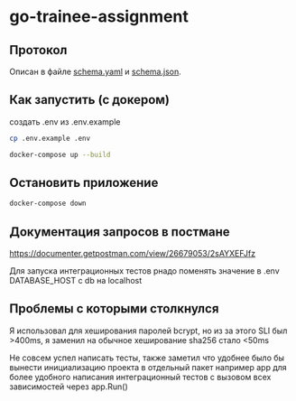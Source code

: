# go-trainee-assignment
## Протокол

Описан в файле [schema.yaml](schema.yaml) и [schema.json](schema.json).

## Как запустить (с докером)

создать .env из .env.example
```bash
cp .env.example .env
```

```bash
docker-compose up --build
```

## Остановить приложение

```bash
docker-compose down
```
## Документация запросов в постмане

https://documenter.getpostman.com/view/26679053/2sAYXEFJfz

Для запуска интеграционных тестов рнадо поменять значение в .env DATABASE_HOST с db на localhost

## Проблемы с которыми столкнулся

Я использовал для хеширования паролей bcrypt, но из за этого SLI был >400ms, я заменил на обычное хеширование sha256 стало <50ms

Не совсем успел написать тесты, также заметил что удобнее было бы вынести инициализацию проекта в отдельный пакет например app для более удобного написания интеграционный тестов с вызовом всех зависимостей через app.Run()

